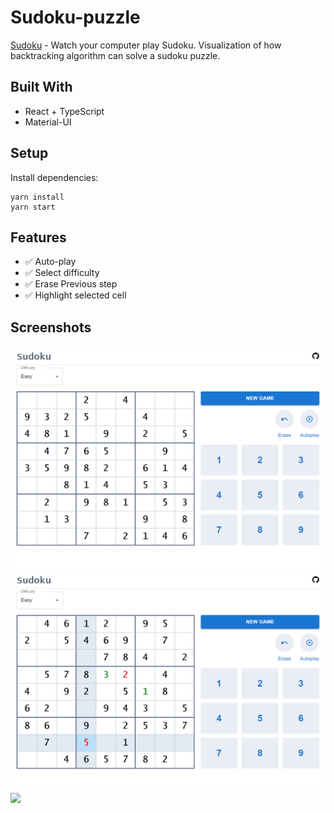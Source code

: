 # Sudoku-puzzle
[Sudoku](https://janicecy.github.io/sudoku-puzzle/) - Watch your computer play Sudoku. Visualization of how backtracking algorithm can solve a sudoku puzzle.
## Built With
- React + TypeScript
- Material-UI
## Setup
Install dependencies:
```
yarn install
yarn start
```

## Features 
- ✅ Auto-play
- ✅ Select difficulty 
- ✅ Erase Previous step 
- ✅ Highlight selected cell 

## Screenshots
![Image text](https://github.com/Janicecy/sudoku-puzzle/blob/master/demo-imgs/init.png)
<img src="https://github.com/Janicecy/sudoku-puzzle/blob/master/demo-imgs/play.png"/>
<img src="https://github.com/Janicecy/sudoku-puzzle/blob/master/demo-imgs/gif.gif"/>
